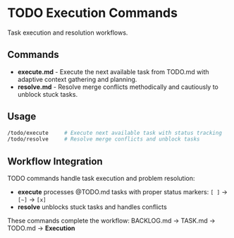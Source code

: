 # TODO Execution Commands

Task execution and resolution workflows.

## Commands

- **execute.md** - Execute the next available task from TODO.md with adaptive context gathering and planning.
- **resolve.md** - Resolve merge conflicts methodically and cautiously to unblock stuck tasks.

## Usage

```bash
/todo/execute     # Execute next available task with status tracking
/todo/resolve     # Resolve merge conflicts and unblock tasks
```

## Workflow Integration

TODO commands handle task execution and problem resolution:
- **execute** processes @TODO.md tasks with proper status markers: `[ ]` → `[~]` → `[x]`
- **resolve** unblocks stuck tasks and handles conflicts

These commands complete the workflow: BACKLOG.md → TASK.md → TODO.md → **Execution**